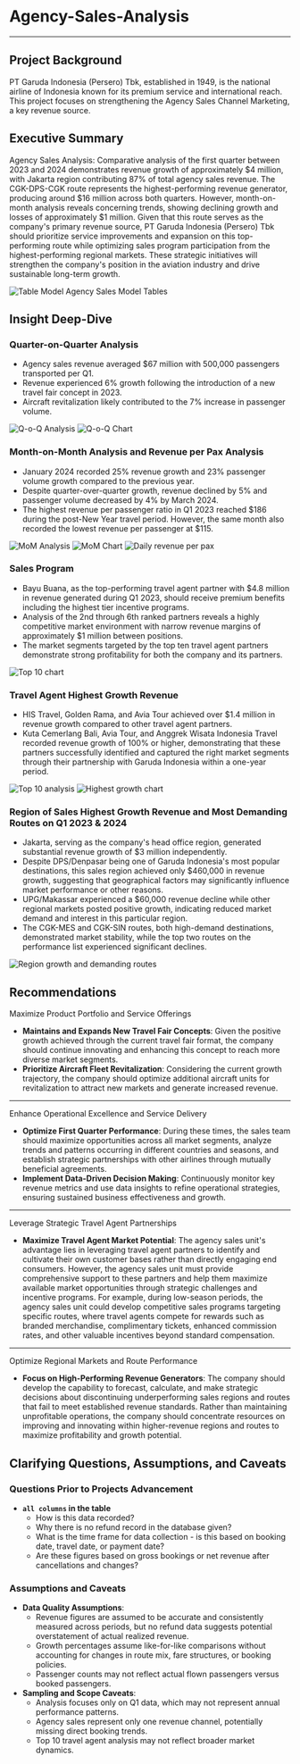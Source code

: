 # Agency-Sales-Analysis

***

## Project Background

PT Garuda Indonesia (Persero) Tbk, established in 1949, is the national airline of Indonesia known for its premium service and international reach. This project focuses on strengthening the Agency Sales Channel Marketing, a key revenue source.

## Executive Summary

Agency Sales Analysis: Comparative analysis of the first quarter between 2023 and 2024 demonstrates revenue growth of approximately $4 million, with Jakarta region contributing 87% of total agency sales revenue. The CGK-DPS-CGK route represents the highest-performing revenue generator, producing around $16 million across both quarters. However, month-on-month analysis reveals concerning trends, showing declining growth and losses of approximately $1 million. Given that this route serves as the company's primary revenue source, PT Garuda Indonesia (Persero) Tbk should prioritize service improvements and expansion on this top-performing route while optimizing sales program participation from the highest-performing regional markets. These strategic initiatives will strengthen the company's position in the aviation industry and drive sustainable long-term growth.

![Table Model](https://github.com/user-attachments/assets/9c76096d-40fd-4866-8c32-fba87a28abcf)
Agency Sales Model Tables

## Insight Deep-Dive

### Quarter-on-Quarter Analysis

- Agency sales revenue averaged $67 million with 500,000 passengers transported per Q1.
- Revenue experienced 6% growth following the introduction of a new travel fair concept in 2023.
- Aircraft revitalization likely contributed to the 7% increase in passenger volume.

![Q-o-Q Analysis](https://github.com/user-attachments/assets/59a62ab6-bc80-45dc-93fb-cc3cd6272b17)
![Q-o-Q Chart](https://github.com/user-attachments/assets/209354c6-b8b5-4778-8ef8-63d835667c08)

### Month-on-Month Analysis and Revenue per Pax Analysis

- January 2024 recorded 25% revenue growth and 23% passenger volume growth compared to the previous year.
- Despite quarter-over-quarter growth, revenue declined by 5% and passenger volume decreased by 4% by March 2024.
- The highest revenue per passenger ratio in Q1 2023 reached $186 during the post-New Year travel period. However, the same month also recorded the lowest revenue per passenger at $115. 

![MoM Analysis](https://github.com/user-attachments/assets/14ba05e9-5984-4b85-9757-d53a1a509f79)
![MoM Chart](https://github.com/user-attachments/assets/f2b8436b-be6e-4c80-b4c5-928a9d91110d)
![Daily revenue per pax](https://github.com/user-attachments/assets/031b1fd6-5984-4022-8755-6069c892f906)

### Sales Program

- Bayu Buana, as the top-performing travel agent partner with $4.8 million in revenue generated during Q1 2023, should receive premium benefits including the highest tier incentive programs.
- Analysis of the 2nd through 6th ranked partners reveals a highly competitive market environment with narrow revenue margins of approximately $1 million between positions.
- The market segments targeted by the top ten travel agent partners demonstrate strong profitability for both the company and its partners.

![Top 10 chart](https://github.com/user-attachments/assets/1d3f9ee7-4f5c-435e-b17b-60ae5a07e7c3)

### Travel Agent Highest Growth Revenue

- HIS Travel, Golden Rama, and Avia Tour achieved over $1.4 million in revenue growth compared to other travel agent partners.
- Kuta Cemerlang Bali, Avia Tour, and Anggrek Wisata Indonesia Travel recorded revenue growth of 100% or higher, demonstrating that these partners successfully identified and captured the right market segments through their partnership with Garuda Indonesia within a one-year period.

![Top 10 analysis](https://github.com/user-attachments/assets/c733a3be-ed63-40c5-9792-0ba059820444)
![Highest growth chart](https://github.com/user-attachments/assets/ad812389-f449-4624-a4b5-51137ace0cf3)

### Region of Sales Highest Growth Revenue and Most Demanding Routes on Q1 2023 & 2024

- Jakarta, serving as the company's head office region, generated substantial revenue growth of $3 million independently.
- Despite DPS/Denpasar being one of Garuda Indonesia's most popular destinations, this sales region achieved only $460,000 in revenue growth, suggesting that geographical factors may significantly influence market performance or other reasons.
- UPG/Makassar experienced a $60,000 revenue decline while other regional markets posted positive growth, indicating reduced market demand and interest in this particular region.
- The CGK-MES and CGK-SIN routes, both high-demand destinations, demonstrated market stability, while the top two routes on the performance list experienced significant declines.

![Region growth and demanding routes](https://github.com/user-attachments/assets/a39423bc-9173-46bc-b13f-68133ab224ef)

## Recommendations

Maximize Product Portfolio and Service Offerings

- **Maintains and Expands New Travel Fair Concepts**: Given the positive growth achieved through the current travel fair format, the company should continue innovating and enhancing this concept to reach more diverse market segments.
- **Prioritize Aircraft Fleet Revitalization**: Considering the current growth trajectory, the company should optimize additional aircraft units for revitalization to attract new markets and generate increased revenue.

***

Enhance Operational Excellence and Service Delivery

- **Optimize First Quarter Performance**: During these times, the sales team should maximize opportunities across all market segments, analyze trends and patterns occurring in different countries and seasons, and establish strategic partnerships with other airlines through mutually beneficial agreements.
- **Implement Data-Driven Decision Making**: Continuously monitor key revenue metrics and use data insights to refine operational strategies, ensuring sustained business effectiveness and growth.

***

Leverage Strategic Travel Agent Partnerships

- **Maximize Travel Agent Market Potential**: The agency sales unit's advantage lies in leveraging travel agent partners to identify and cultivate their own customer bases rather than directly engaging end consumers. However, the agency sales unit must provide comprehensive support to these partners and help them maximize available market opportunities through strategic challenges and incentive programs. For example, during low-season periods, the agency sales unit could develop competitive sales programs targeting specific routes, where travel agents compete for rewards such as branded merchandise, complimentary tickets, enhanced commission rates, and other valuable incentives beyond standard compensation.

***

Optimize Regional Markets and Route Performance

- **Focus on High-Performing Revenue Generators**: The company should develop the capability to forecast, calculate, and make strategic decisions about discontinuing underperforming sales regions and routes that fail to meet established revenue standards. Rather than maintaining unprofitable operations, the company should concentrate resources on improving and innovating within higher-revenue regions and routes to maximize profitability and growth potential.

## Clarifying Questions, Assumptions, and Caveats

### Questions Prior to Projects Advancement

- **`all columns` in the table**
  - How is this data recorded?
  - Why there is no refund record in the database given?
  - What is the time frame for data collection - is this based on booking date, travel date, or payment date?
  - Are these figures based on gross bookings or net revenue after cancellations and changes?

### Assumptions and Caveats

- **Data Quality Assumptions**:
  - Revenue figures are assumed to be accurate and consistently measured across periods, but no refund data suggests potential overstatement of actual realized revenue.
  - Growth percentages assume like-for-like comparisons without accounting for changes in route mix, fare structures, or booking policies.
  - Passenger counts may not reflect actual flown passengers versus booked passengers.
- **Sampling and Scope Caveats**:
  - Analysis focuses only on Q1 data, which may not represent annual performance patterns.
  - Agency sales represent only one revenue channel, potentially missing direct booking trends.
  - Top 10 travel agent analysis may not reflect broader market dynamics.
